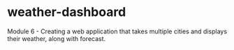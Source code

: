 # weather-dashboard
Module 6 - Creating a web application that takes multiple cities and displays their weather, along with forecast.
